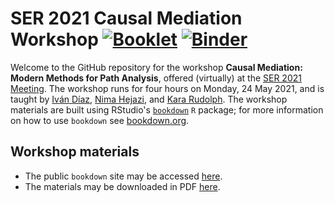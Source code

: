 # SER 2021 Causal Mediation Workshop [![Booklet](https://github.com/nhejazi/ser2021_mediation_workshop/actions/workflows/bookdown.yml/badge.svg)](https://github.com/nhejazi/ser2021_mediation_workshop/actions/workflows/bookdown.yml) [![Binder](http://mybinder.org/badge_logo.svg)](http://mybinder.org/v2/gh/nhejazi/ser2021_mediation_workshop/master?urlpath=rstudio)

Welcome to the GitHub repository for the workshop **Causal Mediation: Modern
Methods for Path Analysis**, offered (virtually) at the [SER 2021
Meeting](https://epiresearch.org/annual-meeting/2021-meeting/workshop/). The
workshop runs for four hours on Monday, 24 May 2021, and is taught by [Iván
Díaz](https://www.idiaz.xyz/), [Nima Hejazi](https://nimahejazi.org), and [Kara
Rudolph](https://kararudolph.github.io/). The workshop materials are built using
RStudio's
[`bookdown`](https://www.rstudio.com/resources/webinars/introducing-bookdown/)
`R` package; for more information on how to use `bookdown` see
[bookdown.org](https://bookdown.org/).

## Workshop materials

* The public `bookdown` site may be accessed
  [here](https://code.nimahejazi.org/ser2021_mediation_workshop/).
* The materials may be downloaded in PDF
  [here](https://code.nimahejazi.org/ser2021_mediation_workshop/ser2021mediation.pdf).
